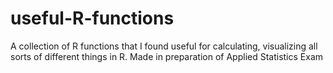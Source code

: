 # useful-R-functions
A collection of R functions that I found useful for calculating, visualizing all sorts of different things in R.
Made in preparation of Applied Statistics Exam
 
